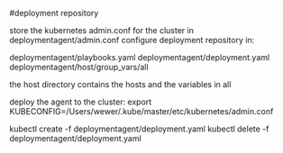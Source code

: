 #deployment repository

store the kubernetes admin.conf for the cluster in deploymentagent/admin.conf
configure deployment repository in:

deploymentagent/playbooks.yaml
deploymentagent/deployment.yaml
deploymentagent/host/group_vars/all

the host directory contains the hosts and the variables in all

deploy the agent to the cluster:
export KUBECONFIG=/Users/wewer/.kube/master/etc/kubernetes/admin.conf

kubectl create -f deploymentagent/deployment.yaml
kubectl delete -f deploymentagent/deployment.yaml